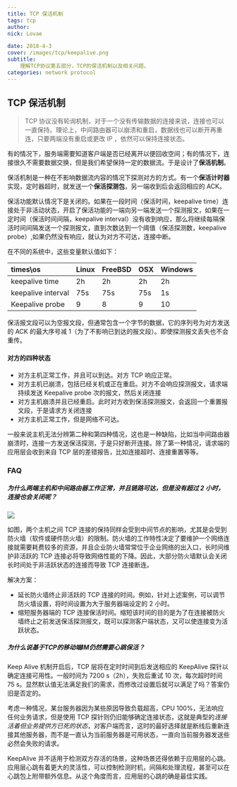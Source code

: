 ```yaml
---
title: TCP 保活机制
tags: tcp
author:
nick: Lovae

date: 2018-4-3
cover: /images/tcp/keepalive.png
subtitle:
    理解TCP协议第五部分，TCP的保活机制以及相关问题。
categories: network protocol
---
```

## TCP 保活机制

> TCP 协议没有轮询机制，对于一个没有传输数据的连接来说，连接也可以一直保持。理论上，中间路由器可以崩溃和重启，数据线也可以断开再重连，只要两端没有重启或更改 IP ，依然可以保持连接状态。

有的情况下，服务端需要知道客户端是否已经离开以便回收空间；有的情况下，连接很久不需要数据交换，但是我们希望保持一定的数据流。于是设计了**保活机制**。

保活机制是一种在不影响数据流内容的情况下探测对方的方式。有一个**保活计时器**实现，定时器超时，就发送一个**保活探测包**，另一端收到后会返回相应的 ACK。

保活功能默认情况下是关闭的。如果在一段时间（保活时间，keepalive time）连接处于非活动状态，开启了保活功能的一端向另一端发送一个探测报文，如果在一定时间（保活时间间隔，keepalive interval）没有收到响应，那么将继续每隔保活时间间隔发送一个探测报文，直到次数达到一个阈值（保活探测数，keepalive probe）,如果仍然没有响应，就认为对方不可达，连接中断。

在不同的系统中，这些变量默认值如下：

| times\os           | Linux | FreeBSD | OSX  | Windows |
| :----------------- | ----- | ------- | ---- | ------- |
| keepalive time     | 2h    | 2h      | 2h   | 2h      |
| keepalive interval | 75s   | 75s     | 75s  | 1s      |
| Keepalive probe    | 9     | 8       | 9    | 10      |

保活报文段可以为空报文段，但通常包含一个字节的数据，它的序列号为对方发送的 ACK 的最大序号减 1（为了不影响已到达的报文段）。即使探测报文丢失也不会重传。

#### 对方的四种状态

* 对方主机正常工作，并且可以到达。对方 TCP 响应正常。
* 对方主机已崩溃，包括已经关机或正在重启。对方不会响应探测报文，请求端持续发送 Keepalive probe 次的报文，然后关闭连接
* 对方主机崩溃并且已经重启。此时对方收到保活探测报文，会返回一个重置报文段，于是请求方关闭连接
* 对方主机正常工作，但是网络不可达。

一般来说主机无法分辨第二种和第四种情况，这也是一种缺陷，比如当中间路由器崩溃时，连接一方发送保活探测，于是只好断开连接。除了第一种情况，请求端的应用层会收到来自 TCP 层的差错报告，比如连接超时、连接重置等等。

### FAQ

##### 为什么两端主机和中间路由器工作正常，并且链路可达，但是没有超过 2 小时，连接也会关闭呢？

![](/images/tcp/keepalive.png)

如图，两个主机之间 TCP 连接的保持同样会受到中间节点的影响，尤其是会受到防火墙（软件或硬件防火墙）的限制。防火墙的工作特性决定了要维护一个网络连接就需要耗费较多的资源，并且企业防火墙常常位于企业网络的出入口，长时间维护非活跃的 TCP 连接必将导致网络性能的下降。因此，大部分防火墙默认会关闭长时间处于非活跃状态的连接而导致 TCP 连接断连。

解决方案：

* 延长防火墙终止非活跃的 TCP 连接的时间。例如，针对上述案例，可以调节防火墙设置，将时间设置为大于服务器端设定的 2 小时。
* 缩短服务器端的 TCP 连接保活时间。缩短该时间的目的是为了在连接被防火墙终止之前发送保活探测报文，既可以探测客户端状态，又可以使连接变为活跃状态。

##### 为什么说基于TCP的移动端IM仍然需要心跳保活？

Keep Alive 机制开启后，TCP 层将在定时时间到后发送相应的 KeepAlive 探针以确定连接可用性。一般时间为 7200 s（2h），失败后重试 10 次，每次超时时间 75 s。显然默认值无法满足我们的需求，而修改过设置后就可以满足了吗？答案仍旧是否定的。

考虑一种情况，某台服务器因为某些原因导致负载超高，CPU 100%，无法响应任何业务请求，但是使用 TCP 探针则仍旧能够确定连接状态，这就是典型的*连接活着但业务提供方已死的状态*，对客户端而言，这时的最好选择就是断线后重新连接其他服务器，而不是一直认为当前服务器是可用状态，一直向当前服务器发送些必然会失败的请求。

KeepAlive 并不适用于检测双方存活的场景，这种场景还得依赖于应用层的心跳。应用层心跳有着更大的灵活性，可以控制检测时机，间隔和处理流程，甚至可以在心跳包上附带额外信息。从这个角度而言，应用层的心跳的确是最佳实践。